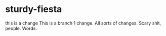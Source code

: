 # sturdy-fiesta
this is a change
This is a branch 1 change. All sorts of changes. Scary shit, people. 
Words. 